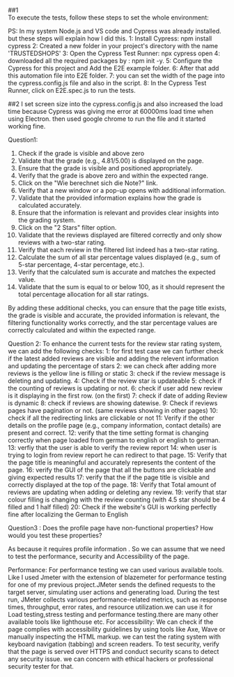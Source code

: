 ##1   
To execute the tests, follow these steps to set the whole environment: 

PS: In my system Node.js and VS code and Cypress was already installed. but these
steps will explain how I did this. 
1: Install Cypress: npm install cypress
2: Created a new folder in your project's directory with the name 'TRUSTEDSHOPS'
3: Open the Cypress Test Runner: npx cypress open
4: downloaded all the required packages by : npm init -y. 
5: Configure the Cypress for this project and Add the E2E example folder.
6: After that add this automation file into E2E folder. 
7: you can set the width of the page into the cypress.config.js file and also in the script. 
8: In the Cypress Test Runner, click on E2E.spec.js to run the tests.

##2 
I set screen size into the cypress.config.js and also increased the load time because Cypress was giving me error at 60000ms load time when using Electron. 
then used google chrome to run the file and it started working fine.




Question1: 

1. Check if the grade is visible and above zero 
2. Validate that the grade (e.g., 4.81/5.00) is displayed on the page.
3. Ensure that the grade is visible and positioned appropriately.
4. Verify that the grade is above zero and within the expected range.
5. Click on the "Wie berechnet sich die Note?" link.
6. Verify that a new window or a pop-up opens with additional information.
7. Validate that the provided information explains how the grade is calculated accurately.
8. Ensure that the information is relevant and provides clear insights into the grading system.
9. Click on the "2 Stars" filter option.
10. Validate that the reviews displayed are filtered correctly and only show reviews with a two-star rating.
11. Verify that each review in the filtered list indeed has a two-star rating.
12. Calculate the sum of all star percentage values displayed (e.g., sum of 5-star percentage, 4-star percentage, etc.).
13. Verify that the calculated sum is accurate and matches the expected value.
14. Validate that the sum is equal to or below 100, as it should represent the total percentage allocation for all star ratings.

By adding these additional checks, you can ensure that the page title exists, the grade is visible and accurate, the provided information is relevant, the filtering functionality works correctly, and the star percentage values are correctly calculated and within the expected range.



Question 2: 
To enhance the current tests for the review star rating system, we can add the following checks:
1: for first test case we can further check if the latest added reviews are visible and adding the relevent information and updating the percentage of stars
2: we can check after adding more reviews is the yellow line is filling or static
3: check if the review message is deleting and updating. 
4: Check if the review star is updateable 
5: check if the counting of reviews is updating or not.
6: check if user add new review is it displaying in the first row. (on the first)
7: check if date of adding Review is dynamic 
8: check if reviews are showing datewise. 
9: Check if reviews pages have pagination or not. (same reviews showing in other pages)
10: check if all the redirecting links are clickable or not 
11: Verify if the other details on the profile page (e.g., company information, contact details) are present and correct.
12: verify that the time setting format is changing correctly when page loaded from german to english or english to german. 
13: verfiy that the user is able to verify the review report 
14: when user is trying to login from review report he can redirect to that page. 
15: Verify that the page title is meaningful and accurately represents the content of the page.
16: verify the GUI of the page that all the buttons are clickable and giving expected results
17: verify that the if the page title is visible and correctly displayed at the top of the page.
18: Verify that Total amount of reviews are updating when adding or deleting any review.
19: verify that star colour filling is changing with the review counting (with 4.5 star should be 4 filled and 1 half filled)
20: Check if the website's GUI is working perfectly fine after localizing the German to English


Question3 : Does the profile page have non-functional properties? How would you test
these properties?

As because it requires profile information . So we can assume that we need to test the performance, security and Accessibility of the page. 

Performance: For performance testing we can used various available tools. Like I used Jmeter with the extension of blazemeter for 
performance testing for one of my previous project.JMeter sends the defined requests to the target server, simulating user actions and generating load.
During the test run, JMeter collects various performance-related metrics, such as response times, throughput, error rates, and resource
utilization.we can use it for Load testing,stress testing and performance testing.there are many other available tools like lighthouse etc.
For accessibility: We can check if the page complies with accessibility guidelines by using tools like Axe, Wave or manually inspecting the HTML markup. we can test the rating system with keyboard navigation (tabbing) and screen readers.
To test security, verify that the page is served over HTTPS and conduct security scans to detect any security issue. we can concern with ethical hackers or professional security tester for that. 
